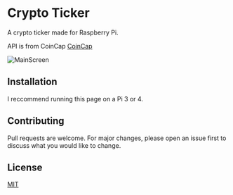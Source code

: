 # Crypto Ticker
A crypto ticker made for Raspberry Pi.  

API is from CoinCap [CoinCap](https://docs.coincap.io/)

![MainScreen](https://user-images.githubusercontent.com/5633084/112772770-a48c7400-9000-11eb-8a7c-4c30f0ed04f8.png)

## Installation

I reccommend running this page on a Pi 3 or 4.

## Contributing
Pull requests are welcome. For major changes, please open an issue first to discuss what you would like to change.

## License
[MIT](https://choosealicense.com/licenses/mit/)